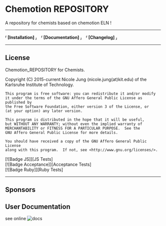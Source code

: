 # Chemotion REPOSITORY

A repository for chemists based on chemotion ELN !

---

**⸢ [Installation] ⸥ ⸢ [Documentation] ⸥ ⸢ [Changelog] ⸥**

---

## License

Chemotion_REPOSITORY for Chemists.

Copyright (C) 2015-current  Nicole Jung (nicole.jung(at)kit.edu) of the Karlsruhe Institute of Technology.

    This program is free software: you can redistribute it and/or modify
    it under the terms of the GNU Affero General Public License as published by
    the Free Software Foundation, either version 3 of the License, or
    (at your option) any later version.

    This program is distributed in the hope that it will be useful,
    but WITHOUT ANY WARRANTY; without even the implied warranty of
    MERCHANTABILITY or FITNESS FOR A PARTICULAR PURPOSE.  See the
    GNU Affero General Public License for more details.

    You should have received a copy of the GNU Affero General Public License
    along with this program.  If not, see <http://www.gnu.org/licenses/>.


[![Badge JS]][JS Tests] <br>
[![Badge Acceptance]][Acceptance Tests]  <br>
[![Badge Ruby]][Ruby Tests]

---

## Sponsors

## User Documentation

see online ![docs](https://www.chemotion.net/chemotionsaurus/docs/eln/about)

[INSTALL]: INSTALL.md
